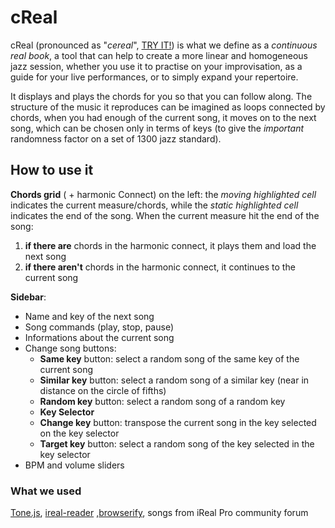 # cReal
cReal (pronounced as "*cereal*", [TRY IT!](https://aytaken.github.io/cReal/)) is what we define as a *continuous real book*, a tool that can help to create a more linear and homogeneous jazz session, whether you use it to practise on your improvisation, as a guide for your live performances, or to simply expand your repertoire.

It displays and plays the chords for you so that you can follow along. The structure of the music it reproduces can be imagined as loops connected by chords, when you had enough of the current song, it moves on to the next song, which can be chosen only in terms of keys (to give the *important* randomness factor on a set of 1300 jazz standard).

## How to use it
**Chords grid** ( + harmonic Connect) on the left:
the *moving highlighted cell* indicates the current measure/chords, while the *static highlighted cell* indicates the end of the song. When the current measure hit the end of the song:

 1. **if there are** chords in the harmonic connect, it plays them  and load the next song
 2. **if there aren't** chords in the harmonic connect, it continues to the current song


**Sidebar**:

 - Name and key of the next song
 - Song commands (play, stop, pause)
 - Informations about the current song
 - Change song buttons:
	 - **Same key** button: select a random song of the same key of the current song
	 - **Similar key** button: select a random song of a similar key (near in distance on the circle of fifths)
	 - **Random key** button: select a random song of a random key
	 - **Key Selector**
	 - **Change key** button: transpose the current song in the key selected on the key selector
	 - **Target key** button: select a random song of the key selected in the key selector
- BPM and volume sliders


### What we used
[Tone.js](https://tonejs.github.io/), [ireal-reader](https://github.com/pianosnake/ireal-reader) ,[browserify](https://github.com/browserify/browserify), songs from iReal Pro community forum
